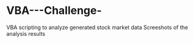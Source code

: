 # VBA---Challenge- 
VBA scripting to analyze generated stock market data 
Screeshots of the analysis results
